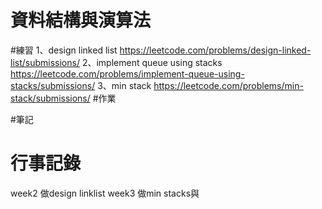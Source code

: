 # 資料結構與演算法
#練習
1、design linked list
https://leetcode.com/problems/design-linked-list/submissions/
2、implement queue using stacks
https://leetcode.com/problems/implement-queue-using-stacks/submissions/
3、min stack
https://leetcode.com/problems/min-stack/submissions/
#作業


#筆記

# 行事記錄
week2 做design linklist
week3 做min stacks與
